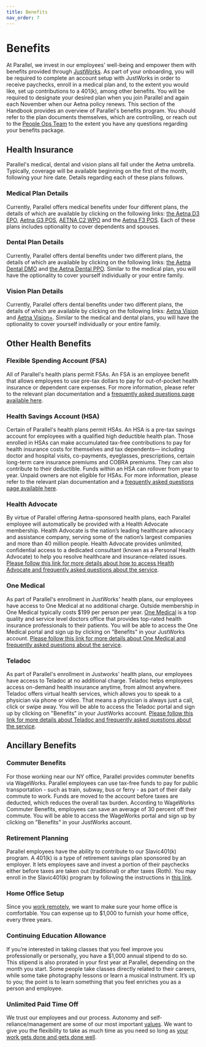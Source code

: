 ```yaml
---
title: Benefits
nav_order: 7
---
```

# Benefits
At Parallel, we invest in our employees' well-being and empower them with benefits provided through [JustWorks](https://secure.justworks.com/benefits/company_benefits_overviews/7b44def0-2f3e-437b-bc6b-fb31f5dc464f/show). As part of your onboarding, you will be required to complete an account setup with JustWorks in order to receive paychecks, enroll in a medical plan and, to the extent you would like, set up contributions to a 401(k), among other benefits. You will be required to designate your desired plan when you join Parallel and again each November when our Aetna policy renews. This section of the Handbook provides an overview of Parallel's benefits program. You should refer to the plan documents themselves, which are controlling, or reach out to the [People Ops Team](mailto:people@parallelmarkets.com) to the extent you have any questions regarding your benefits package.

## Health Insurance
Parallel's medical, dental and vision plans all fall under the Aetna umbrella. Typically, coverage will be available beginning on the first of the month, following your hire date. Details regarding each of these plans follows.

### Medical Plan Details
Currently, Parallel offers medical benefits under four different plans, the details of which are available by clicking on the following links: [the Aetna D3 EPO](https://secure.justworks.com/insurance_policy_document/plan-details/2019-2020-aetna-justworks-medical-d3-plan-details), [Aetna G3 POS](https://secure.justworks.com/insurance_policy_document/plan-details/2019-2020-aetna-justworks-medical-g3-plan-details), [AETNA C2 WPO](https://secure.justworks.com/insurance_policy_document/plan-details/2019-2020-aetna-justworks-medical-c2-plan-details) and the [Aetna F3 POS](https://secure.justworks.com/insurance_policy_document/plan-details/2019-2020-aetna-justworks-medical-f3-plan-details). Each of these plans includes optionality to cover dependents and spouses. 

### Dental Plan Details
Currently, Parallel offers dental benefits under two different plans, the details of which are available by clicking on the following links: [the Aetna Dental DMO](https://secure.justworks.com/insurance_policy_document/plan-details/2019-2020-aetna-justworks-dental-dmo-plan-details) and [the Aetna Dental PPO](https://secure.justworks.com/insurance_policy_document/plan-details/2019-2020-aetna-justworks-dental-ppo-plan-details). Similar to the medical plan, you will have the optionality to cover yourself individually or your entire family. 

### Vision Plan Details
Currently, Parallel offers dental benefits under two different plans, the details of which are available by clicking on the following links: [Aetna Vision](https://secure.justworks.com/insurance_policy_document/plan-details/2019-2020-aetna-justworks-vision-plan-details) and [Aetna Vision+](https://secure.justworks.com/insurance_policy_document/plan-details/2019-2020-aetna-justworks-vision-plus-plan-details). Similar to the medical and dental plans, you will have the optionality to cover yourself individually or your entire family.

## Other Health Benefits
### Flexible Spending Account (FSA)
All of Parallel's health plans permit FSAs. An FSA is an employee benefit that allows employees to use pre-tax dollars to pay for out-of-pocket health insurance or dependent care expenses. For more information, please refer to the relevant plan documentation and a [frequently asked questions page available here](https://help.justworks.com/hc/en-us/articles/360004481412-Flexible-Spending-Accounts-FSA-). 

### Health Savings Account (HSA)
Certain of Parallel's health plans permit HSAs. An HSA is a pre-tax savings account for employees with a qualified high deductible health plan. Those enrolled in HSAs can make accumulated tax-free contributions to pay for health insurance costs for themselves and tax dependents— including doctor and hospital visits, co-payments, eyeglasses, prescriptions, certain long-term care insurance premiums and COBRA premiums. They can also contribute to their deductible. Funds within an HSA can rollover from year to year. Unpaid owners are not eligible for HSAs. For more information, please refer to the relevant plan documentation and a [frequently asked questions page available here](https://help.justworks.com/hc/en-us/articles/360004530431-Health-Savings-Account-HSA-).

### Health Advocate
By virtue of Parallel offering Aetna-sponsored health plans, each Parallel employee will automatically be provided with a Health Advocate membership. Health Advocate is the nation’s leading healthcare advocacy and assistance company, serving some of the nation’s largest companies and more than 40 million people. Health Advocate provides unlimited, confidential access to a dedicated consultant (known as a Personal Health Advocate) to help you resolve healthcare and insurance-related issues. [Please follow this link for more details about how to access Health Advocate and frequently asked questions about the service](https://help.justworks.com/hc/en-us/articles/360004530211-Health-Advocate-FAQs).

### One Medical
As part of Parallel's enrollment in JustWorks' health plans, our employees have access to One Medical at no additional charge. Outside membership in One Medical typically costs $199 per person per year. [One Medical](https://www.onemedical.com/) is a top quality and service level doctors office that provides top-rated health insurance professionals to their patients. You will be able to access the One Medical portal and sign up by clicking on "Benefits" in your JustWorks account. [Please follow this link for more details about One Medical and frequently asked questions about the service](https://help.justworks.com/hc/en-us/articles/360004480992-One-Medicalhttps://help.justworks.com/hc/en-us/articles/360004480992-One-Medical).

### Teladoc
As part of Parallel's enrollment in Justworks' health plans, our employees have access to Teladoc at no additional charge. Teladoc helps employees access on-demand health insurance anytime, from almost anywhere. Teladoc offers virtual health services, which allows you to speak to a physician via phone or video. That means a physician is always just a call, click or swipe away. You will be able to access the Teladoc portal and sign up by clicking on "Benefits" in your JustWorks account. [Please follow this link for more details about Teladoc and frequently asked questions about the service](https://help.justworks.com/hc/en-us/articles/360004530231-Teladoc).

## Ancillary Benefits
### Commuter Benefits
For those working near our NY office, Parallel provides commuter benefits via WageWorks. Parallel employees can use tax-free funds to pay for public transportation - such as train, subway, bus or ferry - as part of their daily commute to work. Funds are moved to the account before taxes are deducted, which reduces the overall tax burden. According to WageWorks Commuter Benefits, employees can save an average of 30 percent off their commute. You will be able to access the WageWorks portal and sign up by clicking on "Benefits" in your JustWorks account.

### Retirement Planning
Parallel employees have the ability to contribute to our Slavic401(k) program. A 401(k) is a type of retirement savings plan sponsored by an employer. It lets employees save and invest a portion of their paychecks either before taxes are taken out (traditional) or after taxes (Roth). You may enroll in the Slavic401(k) program by following the instructions in [this link](https://help.justworks.com/hc/en-us/articles/360004530251-401-k-).

### Home Office Setup
Since you [work remotely](../work/index.md), we want to make sure your home office is comfortable. You can expense up to $1,000 to furnish your home office, every three years.

### Continuing Education Allowance
If you’re interested in taking classes that you feel improve you professionally or personally, you have a $1,000 annual stipend to do so. This stipend is also prorated in your first year at Parallel, depending on the month you start. Some people take classes directly related to their careers, while some take photography lessons or learn a musical instrument. It’s up to you; the point is to learn something that you feel enriches you as a person and employee.

### Unlimited Paid Time Off
We trust our employees and our process. Autonomy and self-reliance/management are some of our most important [values](../values/index.md/#agency-raised_hands). We want to give you the flexibility to take as much time as you need so long as [your work gets done and gets done well](../values/index.md/#focus-on-outcomes-trophy).
